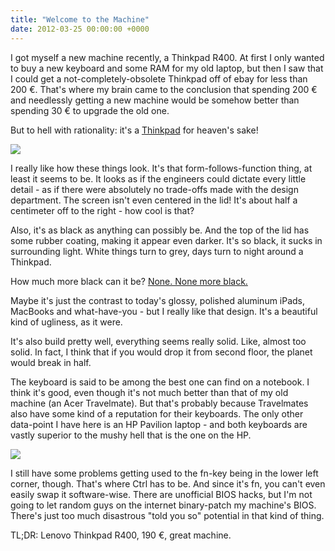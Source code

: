 ```yaml
---
title: "Welcome to the Machine"
date: 2012-03-25 00:00:00 +0000
---
```

I got myself a new machine recently, a Thinkpad R400. At first I only
wanted to buy a new keyboard and some RAM for my old laptop, but then
I saw that I could get a not-completely-obsolete Thinkpad off of ebay
for less than 200 €. That's where my brain came to the conclusion
that spending 200 € and needlessly getting a new machine would be
somehow better than spending 30 € to upgrade the old one.

But to hell with rationality: it's a <a href="http://www.wirefresh.com/images/space-station-10-years-thinkpad-1.jpg">Thinkpad</a> for heaven's sake!

<img src="http://r-wos.org/media/thinkpad.jpg">

I really like how these things look. It's that form-follows-function
thing, at least it seems to be. It looks as if the engineers could
dictate every little detail - as if there were absolutely no trade-offs
made with the design department. The screen isn't even centered in the
lid! It's about half a centimeter off to the right - how cool is that?

Also, it's as black as anything can possibly be. And the top of the lid has
some rubber coating, making it appear even darker. It's so black, it sucks
in surrounding light. White things turn to grey, days turn to night around
a Thinkpad.

How much more black can it be? <a href="http://www.youtube.com/watch?feature=player_detailpage&v=wx6fwfBKCIQ#t=72s">None. None more black.</a>

Maybe it's just the contrast to today's glossy, polished aluminum iPads,
MacBooks and what-have-you - but I really like that design.  It's a beautiful
kind of ugliness, as it were.

It's also build pretty well, everything seems really solid. Like, almost
too solid. In fact, I think that if you would drop it from second floor,
the planet would break in half.

The keyboard is said to be among the best one can find on a notebook.
I think it's good, even though it's not much better than that of my
old machine (an Acer Travelmate). But that's probably because Travelmates
also have some kind of a reputation for their keyboards. The only other
data-point I have here is an HP Pavilion laptop - and both keyboards
are vastly superior to the mushy hell that is the one on the HP.

<img src="http://r-wos.org/media/thinkpad_keyboard.jpg">

I still have some problems getting used to the fn-key being in the lower
left corner, though. That's where Ctrl has to be. And since it's fn, you
can't even easily swap it software-wise. There are unofficial BIOS hacks,
but I'm not going to let random guys on the internet binary-patch my
machine's BIOS. There's just too much disastrous "told you so" potential in
that kind of thing.

TL;DR: Lenovo Thinkpad R400, 190 €, great machine.
